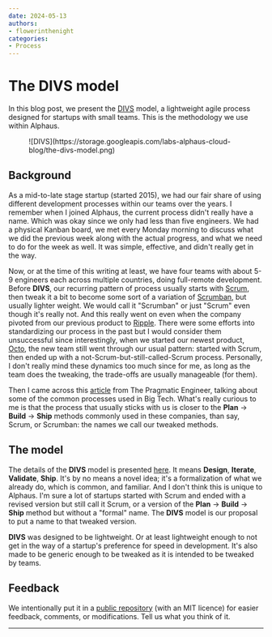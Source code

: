 ```yaml
---
date: 2024-05-13
authors:
- flowerinthenight
categories:
- Process
---
```


# The DIVS model

In this blog post, we present the [DIVS](https://github.com/divs-org/divs-model/) model, a lightweight agile process designed for startups with small teams. This is the methodology we use within Alphaus.

<figure markdown="span">
  ![DIVS](https://storage.googleapis.com/labs-alphaus-cloud-blog/the-divs-model.png)
</figure>

<!-- more -->

## Background

As a mid-to-late stage startup (started 2015), we had our fair share of using different development processes within our teams over the years. I remember when I joined Alphaus, the current process didn't really have a name. Which was okay since we only had less than five engineers. We had a physical Kanban board, we met every Monday morning to discuss what we did the previous week along with the actual progress, and what we need to do for the week as well. It was simple, effective, and didn't really get in the way.

Now, or at the time of this writing at least, we have four teams with about 5-9 engineers each across multiple countries, doing full-remote development. Before **DIVS**, our recurring pattern of process usually starts with [Scrum](https://www.scrum.org/resources/what-scrum-module), then tweak it a bit to become some sort of a variation of [Scrumban](https://www.agilealliance.org/scrumban/), but usually lighter weight. We would call it "Scrumban" or just "Scrum" even though it's really not. And this really went on even when the company pivoted from our previous product to [Ripple](https://www.alphaus.cloud/ripple). There were some efforts into standardizing our process in the past but I would consider them unsuccessful since interestingly, when we started our newest product, [Octo](https://www.alphaus.cloud/octo), the new team still went through our usual pattern: started with Scrum, then ended up with a not-Scrum-but-still-called-Scrum process. Personally, I don't really mind these dynamics too much since for me, as long as the team does the tweaking, the trade-offs are usually manageable (for them).

Then I came across this [article](https://blog.pragmaticengineer.com/project-management-at-big-tech/) from The Pragmatic Engineer, talking about some of the common processes used in Big Tech. What's really curious to me is that the process that usually sticks with us is closer to the **Plan** -> **Build** -> **Ship** methods commonly used in these companies, than say, Scrum, or Scrumban: the names we call our tweaked methods.

## The model

The details of the **DIVS** model is presented [here](https://github.com/divs-org/divs-model/). It means **Design**, **Iterate**, **Validate**, **Ship**. It's by no means a novel idea; it's a formalization of what we already do, which is common, and familiar. And I don't think this is unique to Alphaus. I'm sure a lot of startups started with Scrum and ended with a revised version but still call it Scrum, or a version of the **Plan** -> **Build** -> **Ship** method but without a "formal" name. The **DIVS** model is our proposal to put a name to that tweaked version.

**DIVS** was designed to be lightweight. Or at least lightweight enough to not get in the way of a startup's preference for speed in development. It's also made to be generic enough to be tweaked as it is intended to be tweaked by teams.

## Feedback

We intentionally put it in a [public repository](https://github.com/divs-org/divs-model/) (with an MIT licence) for easier feedback, comments, or modifications. Tell us what you think of it.

---

